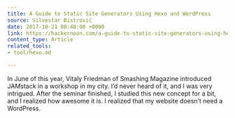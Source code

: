```yaml
---
title: A Guide to Static Site Generators Using Hexo and WordPress
source: Silvestar Bistrović
date: 2017-10-21 08:48:00 +0000
link: https://hackernoon.com/a-guide-to-static-site-generators-using-hexo-and-wordpress-e6c0b17285cb
content_type: Article
related_tools:
- tool/hexo.md

---
```

In June of this year, Vitaly Friedman of Smashing Magazine introduced JAMstack in a workshop in my city. I’d never heard of it, and I was very intrigued. After the seminar finished, I studied this new concept for a bit, and I realized how awesome it is. I realized that my website doesn’t need a WordPress.





